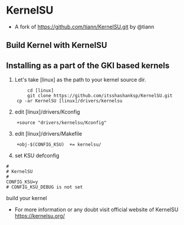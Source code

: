 
# KernelSU
* A fork of https://github.com/tiann/KernelSU.git by @tiann

## Build Kernel with KernelSU

## Installing as a part of the GKI based kernels

1. Let's take [linux] as the path to your kernel source dir.
```
        cd [linux]
        git clone https://github.com/itsshashanksp/KernelSU.git
	cp -ar KernelSU [linux]/drivers/kernelsu
```

2. edit [linux]/drivers/Kconfig
```
	+source "drivers/kernelsu/Kconfig"
```

3. edit [linux]/drivers/Makefile
```
	+obj-$(CONFIG_KSU)	+= kernelsu/
```

4. set KSU defconfig
```
#
# KernelSU
#
CONFIG_KSU=y
# CONFIG_KSU_DEBUG is not set
```

build your kernel

* For more information or any doubt visit official website of KernelSU https://kernelsu.org/
